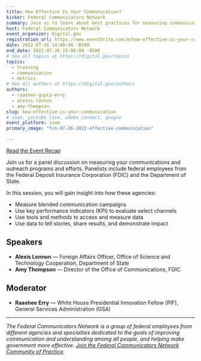 ```yaml
---
title: How Effective Is Your Communication?
kicker: Federal Communicators Network
summary: Join us to learn about best practices for measuring communication and outreach efforts.
host: Federal Communicators Network
event_organizer: Digital.gov
registration_url: https://www.eventbrite.com/e/how-effective-is-your-communication-tickets-384235587987
date: 2022-07-26 14:00:00 -0500
end_date: 2022-07-26 15:00:00 -0500
# See all topics at https://digital.gov/topics
topics:
  - training
  - communication
  - metrics
# See all authors at https://digital.gov/authors
authors:
  - raashee-gupta-erry
  - alexis-lennon
  - amy-thompson
slug: how-effective-is-your-communication
# zoom, youtube_live, adobe_connect, google
event_platform: zoom
primary_image: "fcn-07-26-2022-effective-communication"

---
```


[Read the Event Recap](https://digital.gov/2022/09/15/webinar-recap-how-to-measure-effectiveness-of-your-digital-outreach-and-communications/)

Join us for a panel discussion on measuring your communications and outreach programs and efforts. Panelists include federal employees from the Federal Deposit Insurance Corporation (FDIC) and the Department of State.

In this session, you will gain insight into how these agencies:

* Measure blended communication campaigns
* Use key performance indicators (KPI) to evaluate select channels
* Use tools and methods to access and measure data
* Use data to tell stories, share results, and demonstrate impact 

## Speakers

* **Alexis Lennon** &mdash; Foreign Affairs Officer, Office of Science and Technology Cooperation, Department of State
* **Amy Thompson** &mdash; Director of the Office of Communications, FDIC

## Moderator

* **Raashee Erry** &mdash; White House Presidential Innovation Fellow (PIF), General Services Administration (GSA)

---

_The Federal Communicators Network is a group of federal employees from different agencies and specialties dedicated to the goals of improving communication and understanding among all people, and helping make government more effective. [Join the Federal Communicators Network Community of Practice](https://digital.gov/communities/federal-communicators-network/)._
